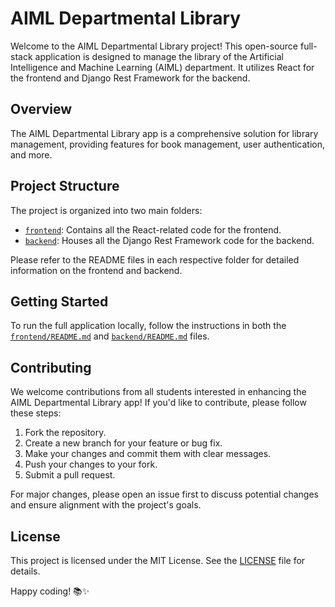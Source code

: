 # AIML Departmental Library

Welcome to the AIML Departmental Library project! This open-source full-stack application is designed to manage the library of the Artificial Intelligence and Machine Learning (AIML) department. It utilizes React for the frontend and Django Rest Framework for the backend.

## Overview

The AIML Departmental Library app is a comprehensive solution for library management, providing features for book management, user authentication, and more.

## Project Structure

The project is organized into two main folders:

- [`frontend`](frontend/README.md): Contains all the React-related code for the frontend.
- [`backend`](backend/README.md): Houses all the Django Rest Framework code for the backend.

Please refer to the README files in each respective folder for detailed information on the frontend and backend.

## Getting Started

To run the full application locally, follow the instructions in both the [`frontend/README.md`](frontend/README.md) and [`backend/README.md`](backend/README.md) files.

## Contributing

We welcome contributions from all students interested in enhancing the AIML Departmental Library app! If you'd like to contribute, please follow these steps:

1. Fork the repository.
2. Create a new branch for your feature or bug fix.
3. Make your changes and commit them with clear messages.
4. Push your changes to your fork.
5. Submit a pull request.

For major changes, please open an issue first to discuss potential changes and ensure alignment with the project's goals.

## License

This project is licensed under the MIT License. See the [LICENSE](LICENSE) file for details.

Happy coding! 📚✨

